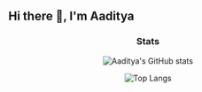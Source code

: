 ## Hi there 👋, I'm Aaditya

<!--
**aadityakm113/aadityakm113** is a ✨ _special_ ✨ repository because its `README.md` (this file) appears on your GitHub profile.

Here are some ideas to get you started:

- 🔭 I’m currently working on ...
- 🌱 I’m currently learning ...
- 👯 I’m looking to collaborate on ...
- 🤔 I’m looking for help with ...
- 💬 Ask me about ...
- 📫 How to reach me: ...
- 😄 Pronouns: ...
- ⚡ Fun fact: ...
-->

<h3 align='center'>Stats</h3>


<div align="center">

![Aaditya's GitHub stats](https://github-readme-stats.vercel.app/api?username=aadityakm113&count_private=true&theme=tokyonight)

</div>

<div align="center">

![Top Langs](https://github-readme-stats.vercel.app/api/top-langs/?username=aadityakm113&layout=compact&theme=tokyonight)

</div>
